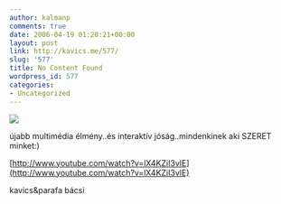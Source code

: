 ```yaml
---
author: kalmanp
comments: true
date: 2006-04-19 01:20:21+00:00
layout: post
link: http://kavics.me/577/
slug: '577'
title: No Content Found
wordpress_id: 577
categories:
- Uncategorized
---
```


![](http://kavics.freeblog.hu/Files/we_are_the_champignons.jpg)




újabb multimédia élmény..és interaktív jóság..mindenkinek aki SZERET minket:)




[http://www.youtube.com/watch?v=lX4KZiI3vlE](http://www.youtube.com/watch?v=lX4KZiI3vlE)







kavics&parafa bácsi




  


